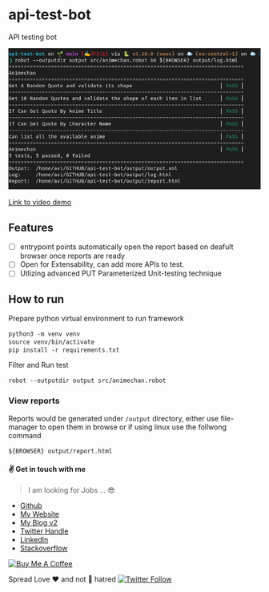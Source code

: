 # api-test-bot

API testing bot

![Demo](./docs/api-test-bot-demo.png)

[Link to video demo](./docs/test-bot-demo.webm)

## Features

- [ ] entrypoint points automatically open the report based on deafult browser once reports are ready
- [ ] Open for Extensability, can add more APIs to test.
- [ ] Utlizing advanced PUT Parameterized Unit-testing technique

## How to run

Prepare python virtual environment to run framework

```
python3 -m venv venv
source venv/bin/activate
pip install -r requirements.txt
```

Filter and Run test

```
robot --outputdir output src/animechan.robot
```

### View reports

Reports would be generated under `/output` directory, either use file-manager to open them in browse or if using linux
use the follwong command

```
${BROWSER} output/report.html
```

#### :v: Get in touch with me

> I am looking for Jobs ... :sunglasses:

- [Github](https://github.com/avimehenwal/)
- [My Website](https://avimehenwal.in)
- [My Blog v2](https://avimehenwal2.netlify.app/)
- [Twitter Handle](https://twitter.com/avimehenwal)
- [LinkedIn](https://in.linkedin.com/in/avimehenwal)
- [Stackoverflow](https://stackoverflow.com/users/1915935/avi-mehenwal)

<a href="https://www.buymeacoffee.com/F1j07cV" target="_blank"><img src="https://cdn.buymeacoffee.com/buttons/default-orange.png" alt="Buy Me A Coffee" style="height: 51px !important;width: 217px !important;" ></a>

Spread Love :hearts: and not :no_entry_sign: hatred [![Twitter Follow](https://img.shields.io/twitter/follow/avimehenwal.svg?style=social)](https://twitter.com/avimehenwal)
